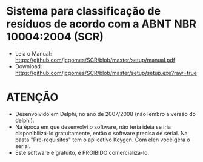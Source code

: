 # Sistema para classificação de resíduos de acordo com a ABNT NBR 10004:2004 (SCR)

- Leia o Manual: https://github.com/jcgomes/SCR/blob/master/setup/manual.pdf
- Download: https://github.com/jcgomes/SCR/blob/master/setup/setup.exe?raw=true

# ATENÇÃO
- Desenvolvido em Delphi, no ano de 2007/2008 (não lembro a versão do delphi).
- Na época em que desenvolví o software, não teria ideia se iria disponibilizá-lo gratuitamente, então o software precisa de serial. Na pasta "Pre-requisitos" tem o aplicativo Keygen. Com elen você gera o serial. 
- Este software é gratuito, é PROIBIDO comercializá-lo.

